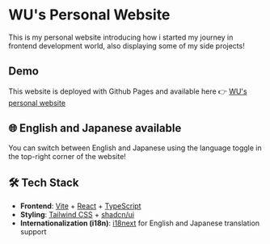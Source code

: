 # WU's Personal Website

This is my personal website introducing how i started my journey in frontend development world, also displaying some of my side projects!

## Demo

This website is deployed with Github Pages and available here 
👉 [WU's personal website](https://shanwu712.github.io/saori-s-personal-website/)

## 🌐 English and Japanese available

You can switch between English and Japanese using the language toggle in the top-right corner of the website!

## 🛠 Tech Stack

- **Frontend**: [Vite](https://vitejs.dev/) + [React](https://react.dev/) + [TypeScript](https://www.typescriptlang.org/)
- **Styling**: [Tailwind CSS](https://tailwindcss.com/) + [shadcn/ui](https://ui.shadcn.com/)
- **Internationalization (i18n)**: [i18next](https://www.i18next.com/) for English and Japanese translation support
